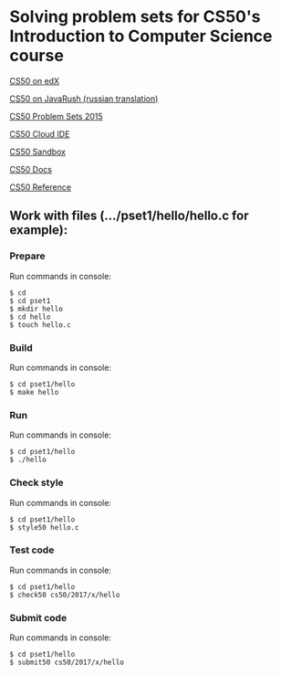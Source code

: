 Solving problem sets for CS50's Introduction to Computer Science course
===

[CS50 on edX](https://www.edx.org/course/cs50s-introduction-computer-science-harvardx-cs50x)

[CS50 on JavaRush (russian translation)](https://javarush.ru/quests/QUEST_HARVARD_CS50)

[CS50 Problem Sets 2015](http://cs50.tv/2015/fall/#psets)

[CS50 Сloud IDE](https://ide.cs50.io)

[CS50 Sandbox](https://sandbox.cs50.io/)

[CS50 Docs](https://cs50.readthedocs.io/)

[CS50 Reference](https://reference.cs50.net/cs50/)


Work with files (.../pset1/hello/hello.c for example):
---

### Prepare

Run commands in console:

    $ cd
    $ cd pset1
    $ mkdir hello
    $ cd hello
    $ touch hello.c

### Build

Run commands in console:

    $ cd pset1/hello
    $ make hello

### Run

Run commands in console:

    $ cd pset1/hello
    $ ./hello

### Check style

Run commands in console:

    $ cd pset1/hello
    $ style50 hello.c

### Test code

Run commands in console:

    $ cd pset1/hello
    $ check50 cs50/2017/x/hello

### Submit code

Run commands in console:

    $ cd pset1/hello
    $ submit50 cs50/2017/x/hello
